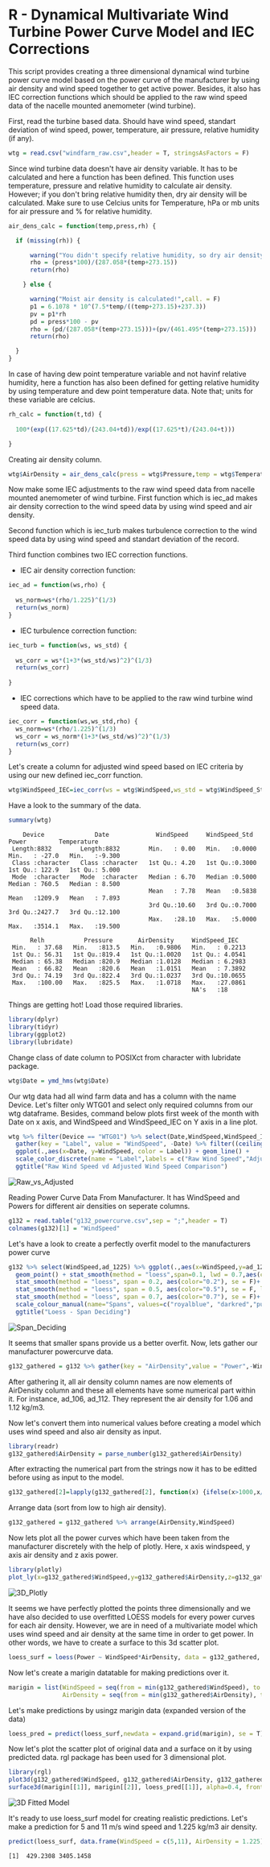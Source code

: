 # R - Dynamical Multivariate Wind Turbine Power Curve Model and IEC Corrections

This script provides creating a three dimensional dynamical wind turbine power curve model based on the power curve of the manufacturer by using air density and wind speed together to get active power. Besides, it also has IEC correction functions which should be applied to the raw wind speed data of the nacelle mounted anemometer (wind turbine).

First, read the turbine based data. Should have wind speed, standart deviation of wind speed, power, temperature, air pressure, relative humidity (if any).

```R
wtg = read.csv("windfarm_raw.csv",header = T, stringsAsFactors = F)
```

Since wind turbine data doesn't have air density variable. It has to be calculated and here a function has been defined. This function uses temperature, pressure and relative humidity to calculate air density. However; if you don't bring relative humidity then, dry air density will be calculated. Make sure to use Celcius units for Temperature, hPa or mb units for air pressure and % for relative humidity.

```R
air_dens_calc = function(temp,press,rh) {

  if (missing(rh)) {

      warning("You didn't specify relative humidity, so dry air density is calculated.",call. = F)
      rho = (press*100)/(287.058*(temp+273.15))
      return(rho)

    } else {

      warning("Moist air density is calculated!",call. = F)
      p1 = 6.1078 * 10^(7.5*temp/((temp+273.15)+237.3))
      pv = p1*rh
      pd = press*100 - pv
      rho = (pd/(287.058*(temp+273.15)))+(pv/(461.495*(temp+273.15)))
      return(rho)

  }
}
```

In case of having dew point temperature variable and not havinf relative humidity, here a function has also been defined for getting relative humidity by using temperature and dew point temperature data. Note that; units for these variable are celcius.

```R
rh_calc = function(t,td) {
  
  100*(exp((17.625*td)/(243.04+td))/exp((17.625*t)/(243.04+t)))

}
```

Creating air density column.
```R
wtg$AirDensity = air_dens_calc(press = wtg$Pressure,temp = wtg$Temperature, rh = wtg$Relh)
```

Now make some IEC adjustments to the raw wind speed data from nacelle mounted anemometer of wind turbine. First function which is iec_ad makes air density correction to the wind speed data by using wind speed and air density. 

Second function which is iec_turb makes turbulence correction to the wind speed data by using wind speed and standart deviation of the record. 

Third function combines two IEC correction functions.

* IEC air density correction function:
```R
iec_ad = function(ws,rho) {
  
  ws_norm=ws*(rho/1.225)^(1/3)
  return(ws_norm)
}
```

* IEC turbulence correction function:
```R
iec_turb = function(ws, ws_std) {
  
  ws_corr = ws*(1+3*(ws_std/ws)^2)^(1/3)
  return(ws_corr)
  
}
```

* IEC corrections which have to be applied to the raw wind turbine wind speed data.
```R
iec_corr = function(ws,ws_std,rho) {
  ws_norm=ws*(rho/1.225)^(1/3)
  ws_corr = ws_norm*(1+3*(ws_std/ws)^2)^(1/3)
  return(ws_corr)
}
```

Let's create a column for adjusted wind speed based on IEC criteria by using our new defined iec_corr function.
```R
wtg$WindSpeed_IEC=iec_corr(ws = wtg$WindSpeed,ws_std = wtg$WindSpeed_Std, rho = wtg$AirDensity)
```

Have a look to the summary of the data.
```R
summary(wtg)
```
```
    Device              Date             WindSpeed     WindSpeed_Std        Power         Temperature    
 Length:8832        Length:8832        Min.   : 0.00   Min.   :0.0000   Min.   : -27.0   Min.   :-9.300  
 Class :character   Class :character   1st Qu.: 4.20   1st Qu.:0.3000   1st Qu.: 122.9   1st Qu.: 5.000  
 Mode  :character   Mode  :character   Median : 6.70   Median :0.5000   Median : 760.5   Median : 8.500  
                                       Mean   : 7.78   Mean   :0.5838   Mean   :1209.9   Mean   : 7.893  
                                       3rd Qu.:10.60   3rd Qu.:0.7000   3rd Qu.:2427.7   3rd Qu.:12.100  
                                       Max.   :28.10   Max.   :5.0000   Max.   :3514.1   Max.   :19.500  
                                                                                                         
      Relh           Pressure       AirDensity     WindSpeed_IEC    
 Min.   : 37.68   Min.   :813.5   Min.   :0.9806   Min.   : 0.2213  
 1st Qu.: 56.31   1st Qu.:819.4   1st Qu.:1.0020   1st Qu.: 4.0541  
 Median : 65.38   Median :820.9   Median :1.0128   Median : 6.2983  
 Mean   : 66.82   Mean   :820.6   Mean   :1.0151   Mean   : 7.3892  
 3rd Qu.: 74.19   3rd Qu.:822.4   3rd Qu.:1.0237   3rd Qu.:10.0655  
 Max.   :100.00   Max.   :825.5   Max.   :1.0718   Max.   :27.0861  
                                                   NA's   :18       

```

Things are getting hot! Load those required libraries.
```R
library(dplyr)
library(tidyr)
library(ggplot2)
library(lubridate)
```

Change class of date column to POSIXct from character with lubridate package.
```R
wtg$Date = ymd_hms(wtg$Date)
```

Our wtg data had all wind farm data and has a column with the name Device. Let's filter only WTG01 and select only required columns from our wtg dataframe. Besides, command below plots first week of the month with Date on x axis, and WindSpeed and WindSpeed_IEC on Y axis in a line plot.
```R
wtg %>% filter(Device == "WTG01") %>% select(Date,WindSpeed,WindSpeed_IEC) %>% 
  gather(key = "Label", value = "WindSpeed", -Date) %>% filter((ceiling(day(Date)/7)==1)) %>%
  ggplot(.,aes(x=Date, y=WindSpeed, color = Label)) + geom_line() +
  scale_color_discrete(name = "Label",labels = c("Raw Wind Speed","Adjusted Wind Speed (IEC)")) +
  ggtitle("Raw Wind Speed vd Adjusted Wind Speed Comparison")
```
![Raw_vs_Adjusted](graphs/raw_adj.png)

Reading Power Curve Data From Manufacturer. It has WindSpeed and Powers for different air densities on seperate columns.
```R
g132 = read.table("g132_powercurve.csv",sep = ";",header = T)
colnames(g132)[1] = "WindSpeed"
```

Let's have a look to create a perfectly overfit model to the manufacturers power curve
```R
g132 %>% select(WindSpeed,ad_1225) %>% ggplot(.,aes(x=WindSpeed,y=ad_1225)) +
  geom_point() + stat_smooth(method = "loess",span=0.1, lwd = 0.7,aes(color = "0.1"),se = F) +
  stat_smooth(method = "loess", span = 0.2, aes(color="0.2"), se = F)+ 
  stat_smooth(method = "loess", span = 0.5, aes(color="0.5"), se = F, lwd = 0.7)+
  stat_smooth(method = "loess", span = 0.7, aes(color="0.7"), se = F)+
  scale_colour_manual(name="Spans", values=c("royalblue", "darkred","purple4","orange")) +
  ggtitle("Loess - Span Deciding")
```
![Span_Deciding](graphs/span_deciding.png)

It seems that smaller spans provide us a better overfit. Now, lets gather our manufacturer powercurve data.
```R
g132_gathered = g132 %>% gather(key = "AirDensity",value = "Power",-WindSpeed)
```

After gathering it, all air density column names are now elements of AirDensity column and these all elements have some numerical part within it. For instance, ad_106, ad_112. They represent the air density for 1.06 and 1.12 kg/m3. 

Now let's convert them into numerical values before creating a model which uses wind speed and also air density as input.
```R
library(readr)
g132_gathered$AirDensity = parse_number(g132_gathered$AirDensity)
```

After extracting the numerical part from the strings now it has to be editted before using as input to the model.
```R
g132_gathered[2]=lapply(g132_gathered[2], function(x) {ifelse(x>1000,x/1000,x/100)})
```

Arrange data (sort from low to high air density).
```R
g132_gathered = g132_gathered %>% arrange(AirDensity,WindSpeed)
```

Now lets plot all the power curves which have been taken from the manufacturer discretely with the help of plotly. Here, x axis windspeed, y axis air density and z axis power.
```R
library(plotly)
plot_ly(x=g132_gathered$WindSpeed,y=g132_gathered$AirDensity,z=g132_gathered$Power)
```
![3D_Plotly](graphs/3d_plotly.png)

It seems we have perfectly plotted the points three dimensionally and we have also decided to use overfitted LOESS models for every power curves for each air density. However, we are in need of a multivariate model which uses wind speed and air density at the same time in order to get power. In other words, we have to create a surface to this 3d scatter plot.
```R
loess_surf = loess(Power ~ WindSpeed*AirDensity, data = g132_gathered, degree = 2, span = 0.1)
```

Now let's create a marigin datatable for making predictions over it. 
```R
marigin = list(WindSpeed = seq(from = min(g132_gathered$WindSpeed), to = max(g132_gathered$WindSpeed),by = 1), 
               AirDensity = seq(from = min(g132_gathered$AirDensity), to = max(g132_gathered$AirDensity),by = 0.01))
```

Let's make predictions by usingz marigin data (expanded version of the data)
```R
loess_pred = predict(loess_surf,newdata = expand.grid(marigin), se = T)
```

Now let's plot the scatter plot of original data and a surface on it by using predicted data. rgl package has been used for 3 dimensional plot.
```R
library(rgl)
plot3d(g132_gathered$WindSpeed, g132_gathered$AirDensity, g132_gathered$Power, type="s", size=0.75, lit=FALSE, col="red")
surface3d(marigin[[1]], marigin[[2]], loess_pred[[1]], alpha=0.4, front="lines", back="lines")
```

![3D Fitted Model](graphs/3d_fitted_model.png)

It's ready to use loess_surf model for creating realistic predictions. Let's make a prediction for 5 and 11 m/s wind speed and 1.225 kg/m3 air density.
```R
predict(loess_surf, data.frame(WindSpeed = c(5,11), AirDensity = 1.225))
```
```
[1]  429.2308 3405.1458
```
